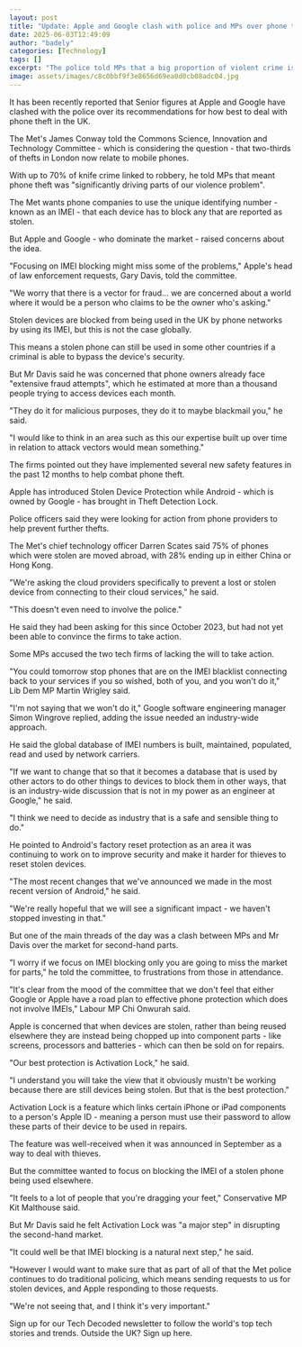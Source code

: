 ```yaml
---
layout: post
title: "Update: Apple and Google clash with police and MPs over phone thefts"
date: 2025-06-03T12:49:09
author: "badely"
categories: [Technology]
tags: []
excerpt: "The police told MPs that a big proportion of violent crime is related to mobile phone theft."
image: assets/images/c8c0bbf9f3e8656d69ea0d0cb08adc04.jpg
---
```


It has been recently reported that Senior figures at Apple and Google have clashed with the police over its recommendations for how best to deal with phone theft in the UK.

The Met's James Conway told the Commons Science, Innovation and Technology Committee - which is considering the question - that two-thirds of thefts in London now relate to mobile phones.

With up to 70% of knife crime linked to robbery, he told MPs that meant phone theft was "significantly driving parts of our violence problem".

The Met wants phone companies to use the unique identifying number - known as an IMEI - that each device has to block any that are reported as stolen.

But Apple and Google - who dominate the market - raised concerns about the idea.

"Focusing on IMEI blocking might miss some of the problems," Apple's head of law enforcement requests, Gary Davis, told the committee.

"We worry that there is a vector for fraud... we are concerned about a world where it would be a person who claims to be the owner who's asking."

Stolen devices are blocked from being used in the UK by phone networks by using its IMEI, but this is not the case globally.

This means a stolen phone can still be used in some other countries if a criminal is able to bypass the device's security.

But Mr Davis said he was concerned that phone owners already face "extensive fraud attempts", which he estimated at more than a thousand people trying to access devices each month.

"They do it for malicious purposes, they do it to maybe blackmail you," he said.

"I would like to think in an area such as this our expertise built up over time in relation to attack vectors would mean something."

The firms pointed out they have implemented several new safety features in the past 12 months to help combat phone theft. 

Apple has introduced Stolen Device Protection while Android - which is owned by Google - has brought in Theft Detection Lock.

Police officers said they were looking for action from phone providers to help prevent further thefts.

The Met's chief technology officer Darren Scates said 75% of phones which were stolen are moved abroad, with 28% ending up in either China or Hong Kong.

"We're asking the cloud providers specifically to prevent a lost or stolen device from connecting to their cloud services," he said.

"This doesn't even need to involve the police."

He said they had been asking for this since October 2023, but had not yet been able to convince the firms to take action.

Some MPs accused the two tech firms of lacking the will to take action.

"You could tomorrow stop phones that are on the IMEI blacklist connecting back to your services if you so wished, both of you, and you won't do it," Lib Dem MP Martin Wrigley said.

"I'm not saying that we won't do it," Google software engineering manager Simon Wingrove replied, adding the issue needed an industry-wide approach.

He said the global database of IMEI numbers is built, maintained, populated, read and used by network carriers. 

"If we want to change that so that it becomes a database that is used by other actors to do other things to devices to block them in other ways, that is an industry-wide discussion that is not in my power as an engineer at Google," he said.

"I think we need to decide as industry that is a safe and sensible thing to do."

He pointed to Android's factory reset protection as an area it was continuing to work on to improve security and make it harder for thieves to reset stolen devices.

"The most recent changes that we've announced we made in the most recent version of Android," he said. 

"We're really hopeful that we will see a significant impact - we haven't stopped investing in that."

But one of the main threads of the day was a clash between MPs and Mr Davis over the market for second-hand parts.

"I worry if we focus on IMEI blocking only you are going to miss the market for parts," he told the committee, to frustrations from those in attendance.

"It's clear from the mood of the committee that we don't feel that either Google or Apple have a road plan to effective phone protection which does not involve IMEIs," Labour MP Chi Onwurah said.

Apple is concerned that when devices are stolen, rather than being reused elsewhere they are instead being chopped up into component parts - like screens, processors and batteries - which can then be sold on for repairs.

"Our best protection is Activation Lock," he said. 

"I understand you will take the view that it obviously mustn't be working because there are still devices being stolen. But that is the best protection."

Activation Lock is a feature which links certain iPhone or iPad components to a person's Apple ID - meaning a person must use their password to allow these parts of their device to be used in repairs.

The feature was well-received when it was announced in September as a way to deal with thieves. 

But the committee wanted to focus on blocking the IMEI of a stolen phone being used elsewhere.

"It feels to a lot of people that you're dragging your feet," Conservative MP Kit Malthouse said.

But Mr Davis said he felt Activation Lock was "a major step" in disrupting the second-hand market.

"It could well be that IMEI blocking is a natural next step," he said.

"However I would want to make sure that as part of all of that the Met police continues to do traditional policing, which means sending requests to us for stolen devices, and Apple responding to those requests.

"We're not seeing that, and I think it's very important."

Sign up for our Tech Decoded newsletter to follow the world's top tech stories and trends. Outside the UK? Sign up here.

